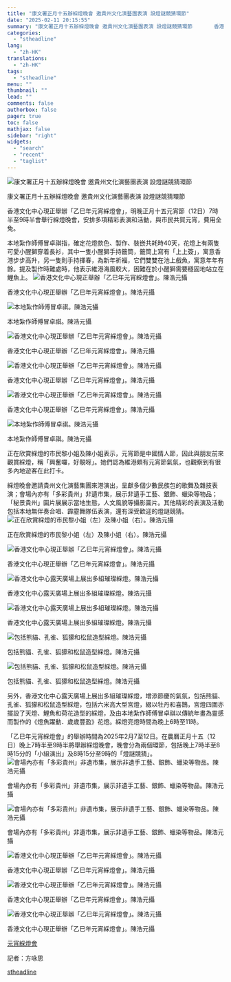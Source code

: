 ```yaml
---
title: "康文署正月十五辦綵燈晚會 邀貴州文化演藝團表演 設燈謎競猜環節"
date: "2025-02-11 20:15:55"
summary: "康文署正月十五辦綵燈晚會 邀貴州文化演藝團表演 設燈謎競猜環節       香港文化中心現正..."
categories:
  - "stheadline"
lang:
  - "zh-HK"
translations:
  - "zh-HK"
tags:
  - "stheadline"
menu: ""
thumbnail: ""
lead: ""
comments: false
authorbox: false
pager: true
toc: false
mathjax: false
sidebar: "right"
widgets:
  - "search"
  - "recent"
  - "taglist"
---
```


![康文署正月十五辦綵燈晚會 邀貴州文化演藝團表演 設燈謎競猜環節](https://image.stheadline.com/f/680p0/0x0/100/none/12d7f34a3036ca83c05e6bd948a4ee95/stheadline/inewsmedia/20250211/_2025021120130339133.jpg)

康文署正月十五辦綵燈晚會 邀貴州文化演藝團表演 設燈謎競猜環節




香港文化中心現正舉辦「乙巳年元宵綵燈會」，明晚正月十五元宵節（12日）7時半至9時半會舉行綵燈晚會，安排多項精彩表演和活動，與市民共賀元宵，費用全免。

本地紮作師傅冒卓祺指，確定花燈款色、製作、裝嵌共耗時40天，花燈上有兩隻可愛小醒獅穿着長衫，其中一隻小醒獅手持籤筒，籤筒上寫有「上上簽」，寓意香港步步高升，另一隻則手持揮春，為新年祈福，它們雙雙在池上戲魚，寓意年年有餘。提及製作時難處時，他表示維港海風較大，困難在於小醒獅需要穩固地站立在鯉魚上。
 ![香港文化中心現正舉辦「乙巳年元宵綵燈會」。陳浩元攝](https://image.hkhl.hk/f/1024p0/0x0/100/none/2f8a8705e02654e582d6ddab6aed9f01/2025-02/KakaoTalk_20250211_191434390_03.jpg)


香港文化中心現正舉辦「乙巳年元宵綵燈會」。陳浩元攝



 ![本地紮作師傅冒卓祺。陳浩元攝](https://image.hkhl.hk/f/1024p0/0x0/100/none/74ac2b98bc2be3f20a420d32b19208df/2025-02/KakaoTalk_20250211_184627491.jpg)


本地紮作師傅冒卓祺。陳浩元攝



 ![香港文化中心現正舉辦「乙巳年元宵綵燈會」。陳浩元攝](https://image.hkhl.hk/f/1024p0/0x0/100/none/b7c28716e493af2111d82f23bc16f6ec/2025-02/KakaoTalk_20250211_191434390_04.jpg)


香港文化中心現正舉辦「乙巳年元宵綵燈會」。陳浩元攝



 ![香港文化中心現正舉辦「乙巳年元宵綵燈會」。陳浩元攝](https://image.hkhl.hk/f/1024p0/0x0/100/none/3acdf92692e8091e58cd0a6c2c35f2cc/2025-02/KakaoTalk_20250211_191434390_02.jpg)


香港文化中心現正舉辦「乙巳年元宵綵燈會」。陳浩元攝



 ![香港文化中心現正舉辦「乙巳年元宵綵燈會」。陳浩元攝](https://image.hkhl.hk/f/1024p0/0x0/100/none/6368b08f02eb8129db4fc208be5384e5/2025-02/KakaoTalk_20250211_191434390_01.jpg)


香港文化中心現正舉辦「乙巳年元宵綵燈會」。陳浩元攝



 ![本地紮作師傅冒卓祺。陳浩元攝](https://image.hkhl.hk/f/1024p0/0x0/100/none/4f4d1c3d22b2e1907bef5b06856b5d46/2025-02/KakaoTalk_20250211_184627491_01.jpg)


本地紮作師傅冒卓祺。陳浩元攝




正在欣賞綵燈的市民黎小姐及陳小姐表示，元宵節是中國情人節，因此與朋友前來觀賞綵燈，稱「興奮囉，好靚呀」。她們認為維港頗有元宵節氣氛，也觀察到有很多內地遊客在此打卡。

綵燈晚會邀請貴州文化演藝集團來港演出，呈獻多個少數民族包的歌舞及雜技表演；會場內亦有「多彩貴州」非遺市集，展示非遺手工藝、銀飾、蠟染等物品；「秘景貴州」圖片展展示當地生態，人文風貌等攝影圖片。其他精彩的表演及活動包括本地無伴奏合唱、霹靂舞隊伍表演，還有深受歡迎的燈謎競猜。
 ![正在欣賞綵燈的市民黎小姐（左）及陳小姐（右）。陳浩元攝](https://image.hkhl.hk/f/1024p0/0x0/100/none/c9eaa2936aa238f19633fb521946e706/2025-02/02111915645.jpg)


正在欣賞綵燈的市民黎小姐（左）及陳小姐（右）。陳浩元攝



 ![香港文化中心現正舉辦「乙巳年元宵綵燈會」。陳浩元攝](https://image.hkhl.hk/f/1024p0/0x0/100/none/154390dd8c07f78e37d607cb33b7f48e/2025-02/KakaoTalk_20250211_184624656_15.jpg)


香港文化中心現正舉辦「乙巳年元宵綵燈會」。陳浩元攝



 ![香港文化中心露天廣場上展出多組璀璨綵燈。陳浩元攝](https://image.hkhl.hk/f/1024p0/0x0/100/none/64070da0abd2366ea43a65298fd37ebd/2025-02/KakaoTalk_20250211_184624656_16.jpg)


香港文化中心露天廣場上展出多組璀璨綵燈。陳浩元攝



 ![香港文化中心露天廣場上展出多組璀璨綵燈。陳浩元攝](https://image.hkhl.hk/f/1024p0/0x0/100/none/e30686e16120fdf4358a3401d075a5e8/2025-02/KakaoTalk_20250211_184624656_14.jpg)


香港文化中心露天廣場上展出多組璀璨綵燈。陳浩元攝



 ![包括熊貓、孔雀、狐獴和松鼠造型綵燈。陳浩元攝](https://image.hkhl.hk/f/1024p0/0x0/100/none/bb65f08ddc59696a3985a72a460e144a/2025-02/KakaoTalk_20250211_184624656_13.jpg)


包括熊貓、孔雀、狐獴和松鼠造型綵燈。陳浩元攝



 ![包括熊貓、孔雀、狐獴和松鼠造型綵燈。陳浩元攝](https://image.hkhl.hk/f/1024p0/0x0/100/none/38ccd5ebaac82c51158035c56a3fea1a/2025-02/KakaoTalk_20250211_191434390.jpg)


包括熊貓、孔雀、狐獴和松鼠造型綵燈。陳浩元攝




另外，香港文化中心露天廣場上展出多組璀璨綵燈，增添節慶的氣氛，包括熊貓、孔雀、狐獴和松鼠造型綵燈，包括六米高大型宮燈，綴以牡丹和喜鵲，宮燈四圍亦擺設了天燈、鯉魚和荷花造型的綵燈，及由本地紮作師傅冒卓祺以傳統年畫為靈感而製作的《燈魚躍動．歲歲豐盈》花燈。綵燈亮燈時間為晚上6時至11時。

「乙巳年元宵綵燈會」的舉辦時間為2025年2月7至12日。在農曆正月十五（12日）晚上7時半至9時半將舉辦綵燈晚會，晚會分為兩個環節，包括晚上7時半至8時15分的「小組演出」及8時15分至9時的「燈謎競猜」。
 ![會場內亦有「多彩貴州」非遺市集，展示非遺手工藝、銀飾、蠟染等物品。陳浩元攝](https://image.hkhl.hk/f/1024p0/0x0/100/none/f2713a7caec437f6b275c708ad20fa38/2025-02/KakaoTalk_20250211_184624656_12.jpg)


會場內亦有「多彩貴州」非遺市集，展示非遺手工藝、銀飾、蠟染等物品。陳浩元攝



 ![會場內亦有「多彩貴州」非遺市集，展示非遺手工藝、銀飾、蠟染等物品。陳浩元攝](https://image.hkhl.hk/f/1024p0/0x0/100/none/3a0c6a6049cd1560880bf36c44eae5f7/2025-02/KakaoTalk_20250211_184624656_10.jpg)


會場內亦有「多彩貴州」非遺市集，展示非遺手工藝、銀飾、蠟染等物品。陳浩元攝



 ![香港文化中心現正舉辦「乙巳年元宵綵燈會」。陳浩元攝](https://image.hkhl.hk/f/1024p0/0x0/100/none/b384d72b543fe65e9e933224fdbe54d6/2025-02/KakaoTalk_20250211_184624656_05.jpg)


香港文化中心現正舉辦「乙巳年元宵綵燈會」。陳浩元攝



 ![香港文化中心現正舉辦「乙巳年元宵綵燈會」。陳浩元攝](https://image.hkhl.hk/f/1024p0/0x0/100/none/234bce01525ba8db0a3cad0d10f0f131/2025-02/KakaoTalk_20250211_184624656_04.jpg)


香港文化中心現正舉辦「乙巳年元宵綵燈會」。陳浩元攝



 ![香港文化中心現正舉辦「乙巳年元宵綵燈會」。陳浩元攝](https://image.hkhl.hk/f/1024p0/0x0/100/none/911fa9af36f1715ad6f04d209bc5ee7f/2025-02/KakaoTalk_20250211_184624656_02.jpg)


香港文化中心現正舉辦「乙巳年元宵綵燈會」。陳浩元攝




[元宵綵燈會](https://www.lcsd.gov.hk/tc/cpo/carnival/carnival.html)

記者：方咏思

[stheadline](https://std.stheadline.com/realtime/article/2052190/即時-港聞-康文署正月十五辦綵燈晚會-邀貴州文化演藝團表演-設燈謎競猜環節)
